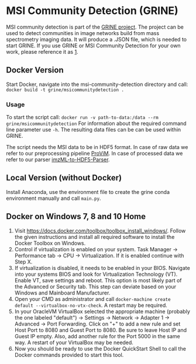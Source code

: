 # MSI Community Detection (GRINE)
MSI community detection is part of the [GRINE project](https://github.com/Kawue/grine-v2). The project can be used to detect communities in image networks build from mass spectrometry imaging data. It will produce a .JSON file, which is needed to start GRINE. If you use GRINE or MSI Community Detection for your own work, please reference it as [1].

## Docker Version
Start Docker, navigate into the msi-community-detection directory and call:
`docker build -t grine/msicommunitydetection .`

### Usage
To start the script call:
`docker run -v path-to-data:/data --rm grine/msicommunitydetection`
For information about the required command line parameter use `-h`.
The resulting data files can be can be used within GRINE.

The script needs the MSI data to be in HDF5 format.
In case of raw data we refer to our preprocessing pipeline [ProViM](https://github.com/Kawue/provim).
In case of processed data we refer to our parser [imzML-to-HDF5-Parser](https://github.com/Kawue/imzML-to-HDF5).

## Local Version (without Docker)
Install Anaconda, use the environment file to create the grine conda environment manually and call `main.py`.


## Docker on Windows 7, 8 and 10 Home
1. Visit https://docs.docker.com/toolbox/toolbox_install_windows/. Follow the given instructions and install all required software to install the Docker Toolbox on Windows.
2. Control if virtualization is enabled on your system. Task Manager -> Performance tab -> CPU -> Virtualization. If it is enabled continue with Step X.
3. If virtualization is disabled, it needs to be enabled in your BIOS. Navigate into your systems BIOS and look for Virtualization Technology (VT). Enable VT, save settings and reboot. This option is most likely part of the Advanced or Security tab. This step can deviate based on your Windows and Mainboard Manufacturer.
4. Open your CMD as administrator and call `docker-machine create default --virtualbox-no-vtx-check`. A restart may be required.
5. In your OracleVM VirtualBox selected the appropriate machine (probably the one labeled "default") -> Settings -> Network -> Adapter 1 -> Advanced -> Port Forwarding. Click on "+" to add a new rule and set Host Port to 8080 and Guest Port to 8080. Be sure to leave Host IP and Guest IP empty. Also, add another rule for the Port 5000 in the same way. A restart of your VirtualBox may be needed.
6. Now you should be ready to use the Docker QuickStart Shell to call the Docker commands provided to start this tool.




[1]: https://bmcbioinformatics.biomedcentral.com/articles/10.1186/s12859-019-2890-6
